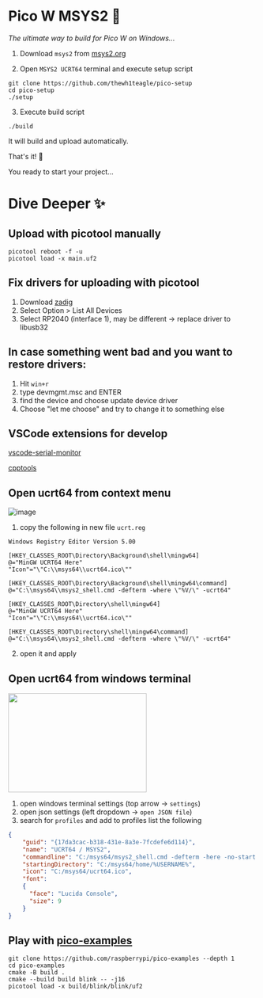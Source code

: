 # Pico W MSYS2 🧩
*The ultimate way to build for Pico W on Windows...*

1. Download `msys2` from [msys2.org](https://www.msys2.org/)

2. Open `MSYS2 UCRT64` terminal and execute setup script
```console
git clone https://github.com/thewh1teagle/pico-setup
cd pico-setup
./setup
```
3. Execute build script
```console
./build
```
It will build and upload automatically.

That's it! 🎉

You ready to start your project...

# Dive Deeper ✨

## Upload with picotool manually
```console
picotool reboot -f -u
picotool load -x main.uf2
```


## Fix drivers for uploading with picotool
1. Download [zadig](https://zadig.akeo.ie/)
2. Select Option > List All Devices
3. Select RP2040 (interface 1), may be different -> replace driver to libusb32
   
## In case something went bad and you want to restore drivers:
1. Hit `win+r`
2. type devmgmt.msc and ENTER
3. find the device and choose update device driver
4. Choose "let me choose" and try to change it to something else

## VSCode extensions for develop
[vscode-serial-monitor](https://marketplace.visualstudio.com/items?itemName=ms-vscode.vscode-serial-monitor)

[cpptools](https://marketplace.visualstudio.com/items?itemName=ms-vscode.cpptools)

## Open ucrt64 from context menu
![image](https://github.com/thewh1teagle/pico-setup/assets/61390950/10c055d1-32e8-43aa-90cf-22299590a23f)

1. copy the following in new file `ucrt.reg`
```reg
Windows Registry Editor Version 5.00

[HKEY_CLASSES_ROOT\Directory\Background\shell\mingw64]
@="MinGW UCRT64 Here"
"Icon"="\"C:\\msys64\\ucrt64.ico\""

[HKEY_CLASSES_ROOT\Directory\Background\shell\mingw64\command]
@="C:\\msys64\\msys2_shell.cmd -defterm -where \"%V/\" -ucrt64"

[HKEY_CLASSES_ROOT\Directory\shell\mingw64]
@="MinGW UCRT64 Here"
"Icon"="\"C:\\msys64\\ucrt64.ico\""

[HKEY_CLASSES_ROOT\Directory\shell\mingw64\command]
@="C:\\msys64\\msys2_shell.cmd -defterm -where \"%V/\" -ucrt64"
```
2. open it and apply

## Open ucrt64 from windows terminal
<img src="https://github.com/thewh1teagle/pico-setup/assets/61390950/734eea80-fbb4-4011-89c1-84e2afb10b4c" width="280px" height="200px">

1. open windows terminal settings (top arrow -> `settings`)
2. open json settings (left dropdown -> `open JSON file`)
3. search for `profiles` and add to profiles list the following
```json
{
    "guid": "{17da3cac-b318-431e-8a3e-7fcdefe6d114}",
    "name": "UCRT64 / MSYS2",
    "commandline": "C:/msys64/msys2_shell.cmd -defterm -here -no-start -ucrt64",
    "startingDirectory": "C:/msys64/home/%USERNAME%",
    "icon": "C:/msys64/ucrt64.ico",
    "font": 
    {
      "face": "Lucida Console",
      "size": 9
    }
}
```

## Play with [pico-examples](https://github.com/raspberrypi/pico-examples)
```console
git clone https://github.com/raspberrypi/pico-examples --depth 1
cd pico-examples
cmake -B build .
cmake --build build blink -- -j16
picotool load -x build/blink/blink/uf2
```